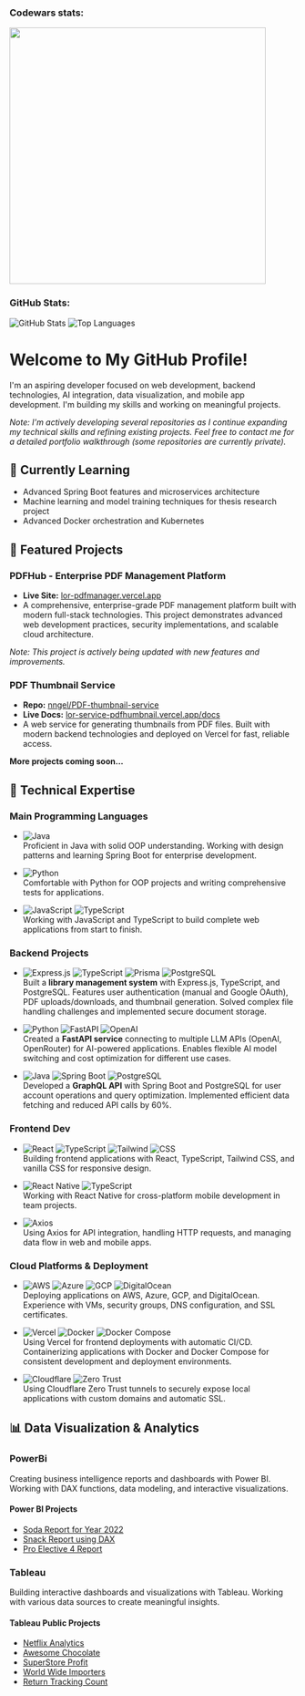 ### Codewars stats:

<a href="https://www.codewars.com/users/nngel" target="_blank"> <img src="https://www.codewars.com/users/nngel/badges/small" width="450"> </a>

### GitHub Stats:

![GitHub Stats](https://github-readme-stats.vercel.app/api?username=nngel&show_icons=true&theme=radical&count_private=true)
![Top Languages](https://github-readme-stats.vercel.app/api/top-langs/?username=nngel&layout=compact&theme=radical)

# Welcome to My GitHub Profile!

I'm an aspiring developer focused on web development, backend technologies, AI integration, data visualization, and mobile app development. I'm building my skills and working on meaningful projects.

*Note: I'm actively developing several repositories as I continue expanding my technical skills and refining existing projects. Feel free to contact me for a detailed portfolio walkthrough (some repositories are currently private).*

## 🌱 Currently Learning
- Advanced Spring Boot features and microservices architecture
- Machine learning and model training techniques for thesis research project
- Advanced Docker orchestration and Kubernetes

## 🚀 Featured Projects

### PDFHub - Enterprise PDF Management Platform
- **Live Site:** [lor-pdfmanager.vercel.app](https://lor-pdfmanager.vercel.app/)
- A comprehensive, enterprise-grade PDF management platform built with modern full-stack technologies. This project demonstrates advanced web development practices, security implementations, and scalable cloud architecture.

*Note: This project is actively being updated with new features and improvements.*

### PDF Thumbnail Service
- **Repo:** [nngel/PDF-thumbnail-service](https://github.com/nngel/PDF-thumbnail-service)
- **Live Docs:** [lor-service-pdfhumbnail.vercel.app/docs](https://lor-service-pdfhumbnail.vercel.app/docs)
- A web service for generating thumbnails from PDF files. Built with modern backend technologies and deployed on Vercel for fast, reliable access.

**More projects coming soon...**

## 🔧 Technical Expertise

### Main Programming Languages
- ![Java](https://img.shields.io/badge/☕%20Java-ED8B00?style=flat-square&logoColor=white) <br/>Proficient in Java with solid OOP understanding. Working with design patterns and learning Spring Boot for enterprise development.

- ![Python](https://img.shields.io/badge/-Python-3776AB?style=flat-square&logo=python&logoColor=white) <br/>Comfortable with Python for OOP projects and writing comprehensive tests for applications.

- ![JavaScript](https://img.shields.io/badge/-JavaScript-F7DF1E?style=flat-square&logo=javascript&logoColor=black) ![TypeScript](https://img.shields.io/badge/-TypeScript-3178C6?style=flat-square&logo=typescript&logoColor=white) <br/>Working with JavaScript and TypeScript to build complete web applications from start to finish.

### Backend Projects

- ![Express.js](https://img.shields.io/badge/-Express-000000?style=flat-square&logo=express&logoColor=white) ![TypeScript](https://img.shields.io/badge/-TypeScript-3178C6?style=flat-square&logo=typescript&logoColor=white) ![Prisma](https://img.shields.io/badge/-Prisma-2D3748?style=flat-square&logo=prisma&logoColor=white) ![PostgreSQL](https://img.shields.io/badge/-PostgreSQL-4169E1?style=flat-square&logo=postgresql&logoColor=white) <br/>Built a **library management system** with Express.js, TypeScript, and PostgreSQL. Features user authentication (manual and Google OAuth), PDF uploads/downloads, and thumbnail generation. Solved complex file handling challenges and implemented secure document storage.

- ![Python](https://img.shields.io/badge/-Python-3776AB?style=flat-square&logo=python&logoColor=white) ![FastAPI](https://img.shields.io/badge/-FastAPI-009688?style=flat-square&logo=fastapi&logoColor=white) ![OpenAI](https://img.shields.io/badge/-OpenAI-412991?style=flat-square&logo=openai&logoColor=white) <br/>Created a **FastAPI service** connecting to multiple LLM APIs (OpenAI, OpenRouter) for AI-powered applications. Enables flexible AI model switching and cost optimization for different use cases.

- ![Java](https://img.shields.io/badge/☕%20Java-ED8B00?style=flat-square&logoColor=white) ![Spring Boot](https://img.shields.io/badge/-Spring%20Boot-6DB33F?style=flat-square&logo=springboot&logoColor=white) ![PostgreSQL](https://img.shields.io/badge/-PostgreSQL-4169E1?style=flat-square&logo=postgresql&logoColor=white) <br/>Developed a **GraphQL API** with Spring Boot and PostgreSQL for user account operations and query optimization. Implemented efficient data fetching and reduced API calls by 60%.

### Frontend Dev
- ![React](https://img.shields.io/badge/-React-61DAFB?style=flat-square&logo=react&logoColor=black) ![TypeScript](https://img.shields.io/badge/-TypeScript-3178C6?style=flat-square&logo=typescript&logoColor=white) ![Tailwind](https://img.shields.io/badge/-Tailwind-06B6D4?style=flat-square&logo=tailwindcss&logoColor=white) ![CSS](https://img.shields.io/badge/-CSS-1572B6?style=flat-square&logo=css3&logoColor=white) <br/>Building frontend applications with React, TypeScript, Tailwind CSS, and vanilla CSS for responsive design.

- ![React Native](https://img.shields.io/badge/-React%20Native-61DAFB?style=flat-square&logo=react&logoColor=black) ![TypeScript](https://img.shields.io/badge/-TypeScript-3178C6?style=flat-square&logo=typescript&logoColor=white) <br/>Working with React Native for cross-platform mobile development in team projects.

- ![Axios](https://img.shields.io/badge/-Axios-5A29E4?style=flat-square&logo=axios&logoColor=white) <br/>Using Axios for API integration, handling HTTP requests, and managing data flow in web and mobile apps.

### Cloud Platforms & Deployment
- ![AWS](https://img.shields.io/badge/-AWS-232F3E?style=flat-square&logo=amazonaws&logoColor=white) ![Azure](https://img.shields.io/badge/-Azure-0078D4?style=flat-square&logo=microsoftazure&logoColor=white) ![GCP](https://img.shields.io/badge/-GCP-4285F4?style=flat-square&logo=googlecloud&logoColor=white) ![DigitalOcean](https://img.shields.io/badge/-DigitalOcean-0080FF?style=flat-square&logo=digitalocean&logoColor=white) <br/>Deploying applications on AWS, Azure, GCP, and DigitalOcean. Experience with VMs, security groups, DNS configuration, and SSL certificates.

- ![Vercel](https://img.shields.io/badge/-Vercel-000000?style=flat-square&logo=vercel&logoColor=white) ![Docker](https://img.shields.io/badge/-Docker-2496ED?style=flat-square&logo=docker&logoColor=white) ![Docker Compose](https://img.shields.io/badge/-Docker%20Compose-2496ED?style=flat-square&logo=docker&logoColor=white) <br/>Using Vercel for frontend deployments with automatic CI/CD. Containerizing applications with Docker and Docker Compose for consistent development and deployment environments.

- ![Cloudflare](https://img.shields.io/badge/-Cloudflare-F38020?style=flat-square&logo=cloudflare&logoColor=white) ![Zero Trust](https://img.shields.io/badge/-Zero%20Trust-F38020?style=flat-square&logo=cloudflare&logoColor=white) <br/>Using Cloudflare Zero Trust tunnels to securely expose local applications with custom domains and automatic SSL.

## 📊 Data Visualization & Analytics

### PowerBi
Creating business intelligence reports and dashboards with Power BI. Working with DAX functions, data modeling, and interactive visualizations.

#### Power BI Projects
* [Soda Report for Year 2022](https://app.powerbi.com/view?r=eyJrIjoiYmM3N2M4NjQtYmRmYi00MDY1LTkzODMtOGY0ZDAyOWU0ZDRkIiwidCI6ImRmMzU3OGUzLWVmYmItNGMwYS05MTkxLTg4OWM5ZGU0MjY2YyIsImMiOjEwfQ%3D%3D)
* [Snack Report using DAX](https://app.powerbi.com/view?r=eyJrIjoiNWJmMTIzODgtNGE5MS00Y2RjLWJhMjctYzAyZjJhZDZlYmVlIiwidCI6ImRmMzU3OGUzLWVmYmItNGMwYS05MTkxLTg4OWM5ZGU0MjY2YyIsImMiOjEwfQ%3D%3D)
* [Pro Elective 4 Report](https://app.powerbi.com/view?r=eyJrIjoiMmJmY2VmOTQtM2Q2OS00NTZiLTljM2UtYTE4OWRkOTlhMzhkIiwidCI6ImRmMzU3OGUzLWVmYmItNGMwYS05MTkxLTg4OWM5ZGU0MjY2YyIsImMiOjEwfQ%3D%3D)

### Tableau

Building interactive dashboards and visualizations with Tableau. Working with various data sources to create meaningful insights.

#### Tableau Public Projects

* [Netflix Analytics](https://public.tableau.com/views/NetflixAnalytics_17475810720070/Dashboard1?:language=en-US&:sid=&:redirect=auth&:display_count=n&:origin=viz_share_link)
* [Awesome Chocolate](https://public.tableau.com/views/AwesomeChocolate_17433902560790/AwesomeChocolateDashboard?:language=en-US&:sid=&:redirect=auth&:display_count=n&:origin=viz_share_link)
* [SuperStore Profit](https://public.tableau.com/views/SuperStoreProfit_17439957829060/MyDashboard?:language=en-US&:sid=&:redirect=auth&:display_count=n&:origin=viz_share_link)
* [World Wide Importers](https://public.tableau.com/views/WorldWideImporters-LoricaEdwardAngel/WorldWideImporters-LoricaEdwardAngel?:language=en-US&:sid=&:redirect=auth&:display_count=n&:origin=viz_share_link)
* [Return Tracking Count](https://public.tableau.com/views/ReturnTrackingCount_17458113187110/Dashboard1?:language=en-US&:sid=&:redirect=auth&:display_count=n&:origin=viz_share_link)

<!--

<img src="" alt="" height="48"/>


**nngel/nngel** is a ✨ _special_ ✨ repository because its `README.md` (this file) appears on your GitHub profile.

Here are some ideas to get you started:

- 🔭 I'm currently working on ...
- 🌱 I'm currently learning ...
- 👯 I'm looking to collaborate on ...
- 🤔 I'm looking for help with ...
- 💬 Ask me about ...
- 📫 How to reach me: ...
- 😄 Pronouns: ...
- ⚡ Fun fact: ...
-->

